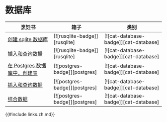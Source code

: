 # 数据库

| 烹饪书                                                  | 箱子                          | 类别                                  |
| ------------------------------------------------------- | ----------------------------- | ------------------------------------- |
| [创建 sqlite 数据库][ex-sqlite-initialization]          | [![rusqlite-badge]][rusqlite] | [![cat-database-badge]][cat-database] |
| [插入和查询数据][ex-sqlite-insert-select]               | [![rusqlite-badge]][rusqlite] | [![cat-database-badge]][cat-database] |
| [在 Postgres 数据库中，创建表][ex-postgres-create-tables] | [![postgres-badge]][postgres] | [![cat-database-badge]][cat-database] |
| [插入和查询数据][ex-postgres-insert-query-data]         | [![postgres-badge]][postgres] | [![cat-database-badge]][cat-database] |
| [综合数据][ex-postgres-aggregate-data]                  | [![postgres-badge]][postgres] | [![cat-database-badge]][cat-database] |

[ex-sqlite-initialization]: database/sqlite.zh.html#create-a-sqlite-database
[ex-sqlite-insert-select]: database/sqlite.zh.html#insert-and-select-data
[ex-postgres-create-tables]: database/postgres.zh.html#create-tables-in-a-postgres-database
[ex-postgres-insert-query-data]: database/postgres.zh.html#insert-and-query-data
[ex-postgres-aggregate-data]: database/postgres.zh.html#aggregate-data

{{#include links.zh.md}}

